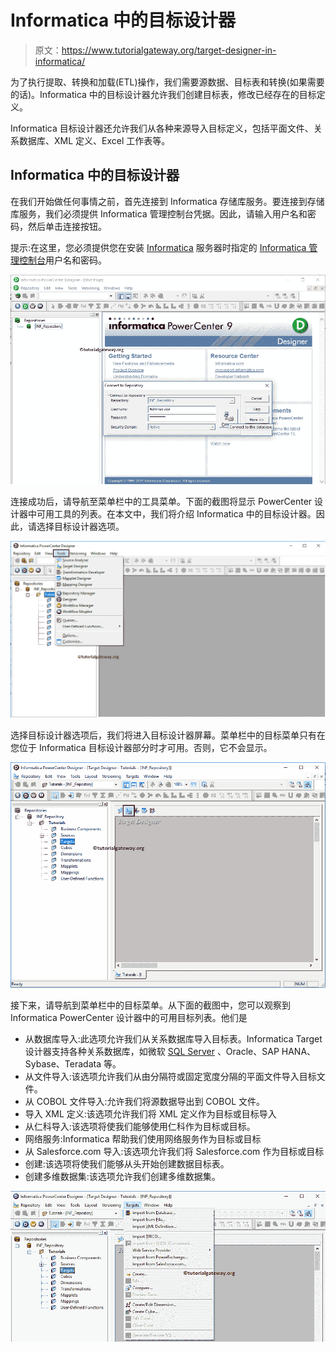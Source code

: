 # Informatica 中的目标设计器

> 原文：<https://www.tutorialgateway.org/target-designer-in-informatica/>

为了执行提取、转换和加载(ETL)操作，我们需要源数据、目标表和转换(如果需要的话)。Informatica 中的目标设计器允许我们创建目标表，修改已经存在的目标定义。

Informatica 目标设计器还允许我们从各种来源导入目标定义，包括平面文件、关系数据库、XML 定义、Excel 工作表等。

## Informatica 中的目标设计器

在我们开始做任何事情之前，首先连接到 Informatica 存储库服务。要连接到存储库服务，我们必须提供 Informatica 管理控制台凭据。因此，请输入用户名和密码，然后单击连接按钮。

提示:在这里，您必须提供您在安装 [Informatica](https://www.tutorialgateway.org/informatica/) 服务器时指定的 [Informatica 管理控制台](https://www.tutorialgateway.org/informatica-admin-console/)用户名和密码。

![Target Designer in Informatica 3](img/94f8d80d63361b2bfd960a0a92f0d45f.png)

连接成功后，请导航至菜单栏中的工具菜单。下面的截图将显示 PowerCenter 设计器中可用工具的列表。在本文中，我们将介绍 Informatica 中的目标设计器。因此，请选择目标设计器选项。

![Target Designer in Informatica 4](img/48e6f1525f3d098da4978b89481015b8.png)

选择目标设计器选项后，我们将进入目标设计器屏幕。菜单栏中的目标菜单只有在您位于 Informatica 目标设计器部分时才可用。否则，它不会显示。

![Target Designer in Informatica 1](img/42a81e6952f0df7d47fd39c4af4d2621.png)

接下来，请导航到菜单栏中的目标菜单。从下面的截图中，您可以观察到 Informatica PowerCenter 设计器中的可用目标列表。他们是

*   从数据库导入:此选项允许我们从关系数据库导入目标表。Informatica Target 设计器支持各种关系数据库，如微软 [SQL Server](https://www.tutorialgateway.org/sql/) 、Oracle、SAP HANA、Sybase、Teradata 等。
*   从文件导入:该选项允许我们从由分隔符或固定宽度分隔的平面文件导入目标文件。
*   从 COBOL 文件导入:允许我们将源数据导出到 COBOL 文件。
*   导入 XML 定义:该选项允许我们将 XML 定义作为目标或目标导入
*   从仁科导入:该选项将使我们能够使用仁科作为目标或目标。
*   网络服务:Informatica 帮助我们使用网络服务作为目标或目标
*   从 Salesforce.com 导入:该选项允许我们将 Salesforce.com 作为目标或目标
*   创建:该选项将使我们能够从头开始创建数据目标表。
*   创建多维数据集:该选项允许我们创建多维数据集。

![Target Designer in Informatica 2](img/d195d28296060ccb6869ac829c3c4875.png)